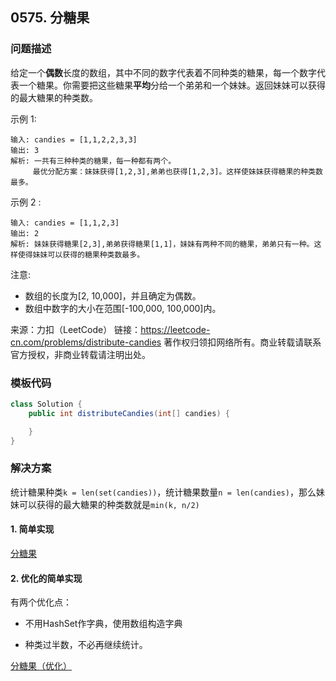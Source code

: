 <script src="https://cdn.bootcss.com/mathjax/2.7.7/MathJax.js?config=TeX-AMS-MML_HTMLorMML"></script>

## 0575. 分糖果

### 问题描述

给定一个**偶数**长度的数组，其中不同的数字代表着不同种类的糖果，每一个数字代表一个糖果。你需要把这些糖果**平均**分给一个弟弟和一个妹妹。返回妹妹可以获得的最大糖果的种类数。

示例 1:

```
输入: candies = [1,1,2,2,3,3]
输出: 3
解析: 一共有三种种类的糖果，每一种都有两个。
     最优分配方案：妹妹获得[1,2,3],弟弟也获得[1,2,3]。这样使妹妹获得糖果的种类数最多。
```

示例 2 :

```
输入: candies = [1,1,2,3]
输出: 2
解析: 妹妹获得糖果[2,3],弟弟获得糖果[1,1]，妹妹有两种不同的糖果，弟弟只有一种。这样使得妹妹可以获得的糖果种类数最多。
```

注意:

* 数组的长度为[2, 10,000]，并且确定为偶数。
* 数组中数字的大小在范围[-100,000, 100,000]内。 

来源：力扣（LeetCode）
链接：https://leetcode-cn.com/problems/distribute-candies
著作权归领扣网络所有。商业转载请联系官方授权，非商业转载请注明出处。

### 模板代码

``` java
class Solution {
    public int distributeCandies(int[] candies) {

    }
}
```

### 解决方案

统计糖果种类`k = len(set(candies))`，统计糖果数量`n = len(candies)`，那么妹妹可以获得的最大糖果的种类数就是`min(k, n/2)`

#### 1. 简单实现

[分糖果](qu0575/solu1/Solution.java)

#### 2. 优化的简单实现

有两个优化点：

* 不用HashSet作字典，使用数组构造字典

* 种类过半数，不必再继续统计。

[分糖果（优化）](qu0575/solu2/Solution.java)